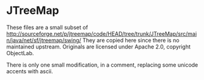 # JTreeMap

These files are a small subset of http://sourceforge.net/p/jtreemap/code/HEAD/tree/trunk/JTreeMap/src/main/java/net/sf/jtreemap/swing/
They are copied here since there is no maintained upstream.
Originals are licensed under Apache 2.0, copyright ObjectLab.

There is only one small modification, in a comment, replacing some
unicode accents with ascii.
